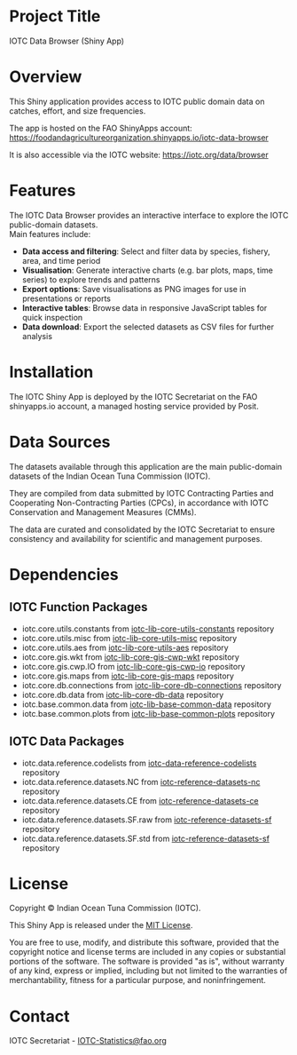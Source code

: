 # Project Title
IOTC Data Browser (Shiny App)

# Overview
This Shiny application provides access to IOTC public domain data on catches, effort, and size frequencies.  

The app is hosted on the FAO ShinyApps account: <https://foodandagricultureorganization.shinyapps.io/iotc-data-browser>  

It is also accessible via the IOTC website: <https://iotc.org/data/browser>

# Features
The IOTC Data Browser provides an interactive interface to explore the IOTC public-domain datasets.  
Main features include:  

- **Data access and filtering**: Select and filter data by species, fishery, area, and time period
- **Visualisation**: Generate interactive charts (e.g. bar plots, maps, time series) to explore trends and patterns
- **Export options**: Save visualisations as PNG images for use in presentations or reports  
- **Interactive tables**: Browse data in responsive JavaScript tables for quick inspection
- **Data download**: Export the selected datasets as CSV files for further analysis

# Installation
The IOTC Shiny App is deployed by the IOTC Secretariat on the FAO shinyapps.io account, a managed hosting service provided by Posit.

# Data Sources

The datasets available through this application are the main public-domain datasets of the Indian Ocean Tuna Commission (IOTC).  

They are compiled from data submitted by IOTC Contracting Parties and Cooperating Non-Contracting Parties (CPCs), in accordance with IOTC Conservation and Management Measures (CMMs).  

The data are curated and consolidated by the IOTC Secretariat to ensure consistency and availability for scientific and management purposes.

# Dependencies

## IOTC Function Packages

- iotc.core.utils.constants from [iotc-lib-core-utils-constants](https://github.com/iotc-secretariat/iotc-lib-core-utils-constants) repository 
- iotc.core.utils.misc from [iotc-lib-core-utils-misc](https://github.com/iotc-secretariat/iotc-lib-core-utils-misc) repository 
- iotc.core.utils.aes from [iotc-lib-core-utils-aes](https://github.com/iotc-secretariat/iotc-lib-core-utils-aes) repository 
- iotc.core.gis.wkt from [iotc-lib-core-gis-cwp-wkt](https://github.com/iotc-secretariat/iotc-lib-core-gis-cwp-wkt) repository 
- iotc.core.gis.cwp.IO from [iotc-lib-core-gis-cwp-io](https://github.com/iotc-secretariat/iotc-lib-core-gis-cwp-io) repository
- iotc.core.gis.maps from [iotc-lib-core-gis-maps](https://github.com/iotc-secretariat/iotc-lib-core-gis-maps) repository
- iotc.core.db.connections from [iotc-lib-core-db-connections](https://github.com/iotc-secretariat/iotc-lib-core-db-connections) repository
- iotc.core.db.data from [iotc-lib-core-db-data](https://github.com/iotc-secretariat/iotc-lib-core-db-data) repository
- iotc.base.common.data from [iotc-lib-base-common-data](https://github.com/iotc-secretariat/iotc-lib-base-common-data) repository
- iotc.base.common.plots from [iotc-lib-base-common-plots](https://github.com/iotc-secretariat/iotc-lib-base-common-plots) repository

## IOTC Data Packages

- iotc.data.reference.codelists from [iotc-data-reference-codelists](https://github.com/iotc-secretariat/iotc-data-reference-codelists) repository
- iotc.data.reference.datasets.NC from [iotc-reference-datasets-nc](https://github.com/iotc-secretariat/) repository
- iotc.data.reference.datasets.CE from [iotc-reference-datasets-ce](https://github.com/iotc-secretariat/iotc-reference-datasets-ce) repository
- iotc.data.reference.datasets.SF.raw from [iotc-reference-datasets-sf](https://github.com/iotc-secretariat/iotc-reference-datasets-sf) repository
- iotc.data.reference.datasets.SF.std from [iotc-reference-datasets-sf](https://github.com/iotc-secretariat/iotc-reference-datasets-sf) repository

# License
Copyright &copy; Indian Ocean Tuna Commission (IOTC).

This Shiny App is released under the [MIT License](https://opensource.org/licenses/MIT).

You are free to use, modify, and distribute this software, provided that the copyright notice and license terms are included in any copies or substantial portions of the software.
The software is provided "as is", without warranty of any kind, express or implied, including but not limited to the warranties of merchantability, fitness for a particular purpose, and noninfringement.

# Contact
IOTC Secretariat - [IOTC-Statistics@fao.org](mailto:IOTC-Statistics@fao.org)
